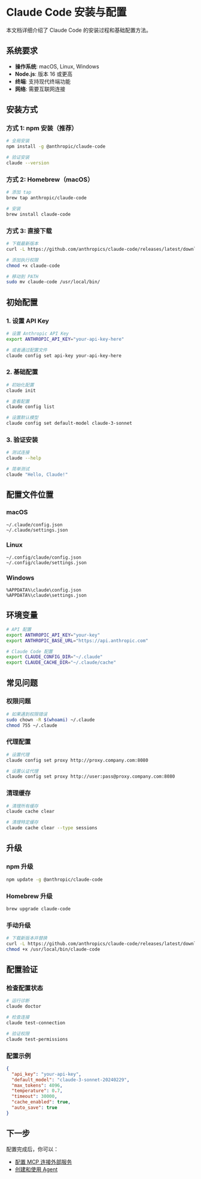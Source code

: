 # Claude Code 安装与配置

本文档详细介绍了 Claude Code 的安装过程和基础配置方法。

## 系统要求

- **操作系统**: macOS, Linux, Windows
- **Node.js**: 版本 16 或更高
- **终端**: 支持现代终端功能
- **网络**: 需要互联网连接

## 安装方式

### 方式 1: npm 安装（推荐）
```bash
# 全局安装
npm install -g @anthropic/claude-code

# 验证安装
claude --version
```

### 方式 2: Homebrew（macOS）
```bash
# 添加 tap
brew tap anthropic/claude-code

# 安装
brew install claude-code
```

### 方式 3: 直接下载
```bash
# 下载最新版本
curl -L https://github.com/anthropics/claude-code/releases/latest/download/claude-code-macos -o claude-code

# 添加执行权限
chmod +x claude-code

# 移动到 PATH
sudo mv claude-code /usr/local/bin/
```

## 初始配置

### 1. 设置 API Key
```bash
# 设置 Anthropic API Key
export ANTHROPIC_API_KEY="your-api-key-here"

# 或者通过配置文件
claude config set api-key your-api-key-here
```

### 2. 基础配置
```bash
# 初始化配置
claude init

# 查看配置
claude config list

# 设置默认模型
claude config set default-model claude-3-sonnet
```

### 3. 验证安装
```bash
# 测试连接
claude --help

# 简单测试
claude "Hello, Claude!"
```

## 配置文件位置

### macOS
```
~/.claude/config.json
~/.claude/settings.json
```

### Linux
```
~/.config/claude/config.json
~/.config/claude/settings.json
```

### Windows
```
%APPDATA%\claude\config.json
%APPDATA%\claude\settings.json
```

## 环境变量

```bash
# API 配置
export ANTHROPIC_API_KEY="your-key"
export ANTHROPIC_BASE_URL="https://api.anthropic.com"

# Claude Code 配置
export CLAUDE_CONFIG_DIR="~/.claude"
export CLAUDE_CACHE_DIR="~/.claude/cache"
```

## 常见问题

### 权限问题
```bash
# 如果遇到权限错误
sudo chown -R $(whoami) ~/.claude
chmod 755 ~/.claude
```

### 代理配置
```bash
# 设置代理
claude config set proxy http://proxy.company.com:8080

# 设置认证代理
claude config set proxy http://user:pass@proxy.company.com:8080
```

### 清理缓存
```bash
# 清理所有缓存
claude cache clear

# 清理特定缓存
claude cache clear --type sessions
```

## 升级

### npm 升级
```bash
npm update -g @anthropic/claude-code
```

### Homebrew 升级
```bash
brew upgrade claude-code
```

### 手动升级
```bash
# 下载新版本并替换
curl -L https://github.com/anthropics/claude-code/releases/latest/download/claude-code-macos -o /usr/local/bin/claude-code
chmod +x /usr/local/bin/claude-code
```

## 配置验证

### 检查配置状态
```bash
# 运行诊断
claude doctor

# 检查连接
claude test-connection

# 验证权限
claude test-permissions
```

### 配置示例
```json
{
  "api_key": "your-api-key",
  "default_model": "claude-3-sonnet-20240229",
  "max_tokens": 4096,
  "temperature": 0.7,
  "timeout": 30000,
  "cache_enabled": true,
  "auto_save": true
}
```

## 下一步

配置完成后，你可以：
- [配置 MCP 连接外部服务](claude-code_mcp.md)
- [创建和使用 Agent](claude-code_agents.md)